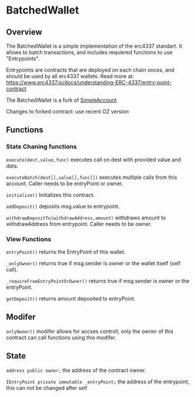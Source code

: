 # BatchedWallet

## Overview

The BatchedWallet is a simple implementation of the erc4337 standart.
It allows to batch transactions, and includes requiered functions to use "Entrypoints".

Entrypoints are contracts that are deployed on each chain onces, and should be used by all erc4337 wallets.
Read more at: https://www.erc4337.io/docs/understanding-ERC-4337/entry-point-contract

The BatchedWallet is a fork of [SimpleAccount](https://github.com/eth-infinitism/account-abstraction/blob/develop/contracts/samples/SimpleAccount.sol)

Changes to forked contract:
use recent OZ version

## Functions

### State Chaning functions

`execute(dest,value,func)` executes call on dest with provided value and data.

`executeBatch(dest[],value[],func[])` executes multiple calls from this account. Caller needs to be entryPoint or owner.

`initialize()` Initializes this contract.

`addDeposit()` deposits msg.value to entrypoint.

`withdrawDepositTo(withdrawAddress,amount)` withdraws amount to withdrawAddress from entrypoint. Caller needs to be owner.


### View Functions

`entryPoint()` returns the EntryPoint of this wallet.

`_onlyOwner()` returns true if msg.sender is owner or the wallet itself (self call).

`_requireFromEntryPointOrOwner()` returns true if msg.sender is owner or the entryPoint.

`getDeposit()` returns amount deposited to entryPoint.

## Modifer

`onlyOwner()` modifer allows for accses controll, only the owner of this contract can call functions using this modifer.

## State

`address public owner;` the address of the contract owner.

`IEntryPoint private immutable _entryPoint;` the address of the entrypoint, this can not be changed after set!